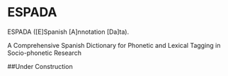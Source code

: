 # ESPADA
ESPADA ([E]Spanish [A]nnotation [Da]ta).

A Comprehensive Spanish Dictionary for Phonetic and Lexical Tagging in Socio-phonetic Research

##Under Construction
